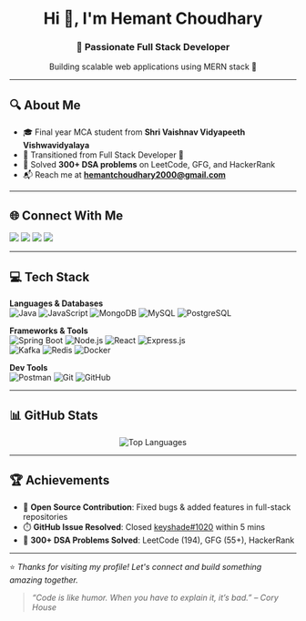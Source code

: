 <h1 align="center">Hi 👋, I'm Hemant Choudhary</h1>
<h3 align="center">🚀 Passionate Full Stack Developer</h3>
<p align="center">Building scalable web applications using MERN stack 🚀</p>

---

## 🔍 About Me
- 🎓 Final year MCA student from **Shri Vaishnav Vidyapeeth Vishwavidyalaya**
- 🧠 Transitioned from Full Stack Developer 🚀
- 🔧 Solved **300+ DSA problems** on LeetCode, GFG, and HackerRank
- 📬 Reach me at **hemantchoudhary2000@gmail.com**

---

## 🌐 Connect With Me
<p align="left">
<a href="https://linkedin.com/in/hemantchoudhary12" target="blank"><img src="https://img.shields.io/badge/LinkedIn-blue?style=flat-square&logo=linkedin" /></a>
<a href="https://leetcode.com/u/hemant8080/" target="blank"><img src="https://img.shields.io/badge/LeetCode-orange?style=flat-square&logo=leetcode" /></a>
<a href="https://www.geeksforgeeks.org/user/hemantchouew7u/" target="blank"><img src="https://img.shields.io/badge/GeeksforGeeks-darkgreen?style=flat-square&logo=geeksforgeeks" /></a>
<a href="https://github.com/HemantChoudhary12" target="blank"><img src="https://img.shields.io/badge/GitHub-black?style=flat-square&logo=github" /></a>
</p>

---

## 💻 Tech Stack

**Languages & Databases**  
![Java](https://img.shields.io/badge/Java-blue?style=flat-square&logo=java) ![JavaScript](https://img.shields.io/badge/JavaScript-yellow?style=flat-square&logo=javascript) ![MongoDB](https://img.shields.io/badge/MongoDB-green?style=flat-square&logo=mongodb) ![MySQL](https://img.shields.io/badge/MySQL-blue?style=flat-square&logo=mysql) ![PostgreSQL](https://img.shields.io/badge/PostgreSQL-blue?style=flat-square&logo=postgresql)

**Frameworks & Tools**  
![Spring Boot](https://img.shields.io/badge/Spring_Boot-darkgreen?style=flat-square&logo=spring-boot) ![Node.js](https://img.shields.io/badge/Node.js-green?style=flat-square&logo=node.js) ![React](https://img.shields.io/badge/React-blue?style=flat-square&logo=react) ![Express.js](https://img.shields.io/badge/Express.js-grey?style=flat-square&logo=express)  
![Kafka](https://img.shields.io/badge/Kafka-black?style=flat-square&logo=apache-kafka) ![Redis](https://img.shields.io/badge/Redis-red?style=flat-square&logo=redis) ![Docker](https://img.shields.io/badge/Docker-blue?style=flat-square&logo=docker)

**Dev Tools**  
![Postman](https://img.shields.io/badge/Postman-orange?style=flat-square&logo=postman) ![Git](https://img.shields.io/badge/Git-orange?style=flat-square&logo=git) ![GitHub](https://img.shields.io/badge/GitHub-black?style=flat-square&logo=github)

---

## 📊 GitHub Stats

<p align="center">
  <img src="https://github-readme-stats.vercel.app/api/top-langs/?username=HemantChoudhary12&layout=compact&theme=radical" alt="Top Languages" />
</p>

---

## 🏆 Achievements

- 🔧 **Open Source Contribution**: Fixed bugs & added features in full-stack repositories  
- ⏱️ **GitHub Issue Resolved**: Closed [keyshade#1020](https://github.com/keyshade-xyz/keyshade/issues/1020) within 5 mins  
- 🧠 **300+ DSA Problems Solved**: LeetCode (194), GFG (55+), HackerRank  

---

⭐ _Thanks for visiting my profile! Let's connect and build something amazing together._

> _“Code is like humor. When you have to explain it, it’s bad.” – Cory House_

